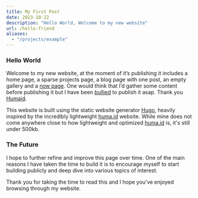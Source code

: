 ```yaml
---
title: My First Post
date: 2023-10-22
description: "Hello World, Welcome to my new website"
url: /hello-friend
aliases:
  - "/projects/example"
---
```

### Hello World

Welcome to my new website, at the moment of it’s publishing it includes a home page, a sparse projects page, a blog page with one post, an empty gallery and a [now page](https://nownownow.com/about). One would think that I’d gather some content before publishing it but I have been [bullied](https://saleh.boo/) to publish it asap. Thank you [Humaid].

This website is built using the static website generator [Hugo], heavily inspired by the incredibly lightweight [huma.id] website. While mine does not come anywhere close to how lightweight and optimized [huma.id] is, it's still under 500kb.

### The Future

I hope to further refine and improve this page over time. One of the main reasons I have taken the time to build it is to encourage myself to start building publicly and deep dive into various topics of interest.

Thank you for taking the time to read this and I hope you’ve enjoyed browsing through my website.

[Humaid]: <https://huma.id/>
[huma.id]: <https://huma.id/>
[Hugo]: <https://gohugo.io>
